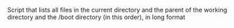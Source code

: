 Script that lists all files in the current directory and the parent of the working directory and the /boot directory (in this order), in long format
